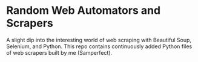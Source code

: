 # Random Web Automators and Scrapers
A slight dip into the interesting world of web scraping with Beautiful Soup, Selenium, and Python. This repo contains continuously added Python files of web scrapers built by me (Samperfect).
